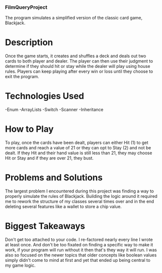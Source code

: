 ### FilmQueryProject
The program simulates a simplified version of the classic card game, Blackjack.

# Description
Once the game starts, it creates and shuffles a deck and deals out two cards to both player
and dealer. The player can then use their judgment to determine if they should hit or stay
while the dealer will play using house rules. Players can keep playing after every win or loss until 
they choose to exit the program.
# Technologies Used
-Enum
-ArrayLists
-Switch
-Scanner
-Inheritance
# How to Play
To play, once the cards have been dealt, players can either Hit (1) to get more cards and reach a value of 21
or they can opt to Stay (2) and not be dealt. If they Hit and their hand value is still less than 21, they
may choose Hit or Stay and if they are over 21, they bust.
# Problems and Solutions
The largest problem I encountered during this project was finding a way to properly 
simulate the rules of Blackjack. Building the logic around it required me to rework the structure
of my classes several times over and in the end deleting several features like a wallet to store a chip value.
# Biggest Takeaways
Don't get too attached to your code. I re-factored nearly every line I wrote at least once. 
And don't be too fixated on finding a specific way to make it work, if your program will run
without it then that's they way it will run. I was also so focused on the newer topics that older 
concepts like boolean values simply didn't come to mind at first and yet that ended up being central to my game logic.

